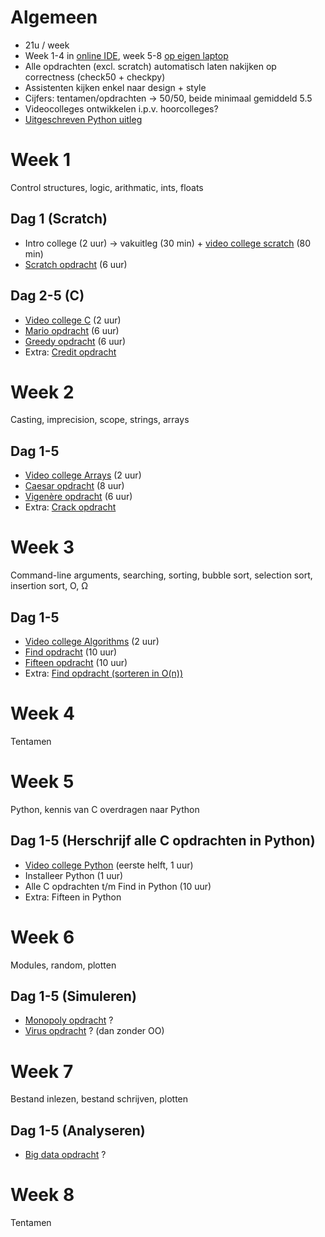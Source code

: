 # Algemeen
* 21u / week
* Week 1-4 in [online IDE](cs50.io), week 5-8 [op eigen laptop](https://inleiding.mprog.nl/python/installatie)
* Alle opdrachten (excl. scratch) automatisch laten nakijken op correctness (check50 + checkpy)
* Assistenten kijken enkel naar design + style
* Cijfers: tentamen/opdrachten -> 50/50, beide minimaal gemiddeld 5.5
* Videocolleges ontwikkelen i.p.v. hoorcolleges?
* [Uitgeschreven Python uitleg](https://github.com/uva/betaprog/tree/master/90%20Python)

# Week 1
Control structures, logic, arithmatic, ints, floats

## Dag 1 (Scratch)

* Intro college (2 uur) -> vakuitleg (30 min) + [video college scratch](https://www.youtube.com/watch?v=o4SGkB_8fFs) (80 min)
* [Scratch opdracht](http://docs.cs50.net/2016/fall/psets/0/pset0.html) (6 uur)

## Dag 2-5 (C)

* [Video college C](https://www.youtube.com/watch?v=a8Fyf3gwvfM) (2 uur)
* [Mario opdracht](http://docs.cs50.net/problems/mario/less/mario.html) (6 uur)
* [Greedy opdracht](http://docs.cs50.net/problems/greedy/greedy.html) (6 uur)
* Extra: [Credit opdracht](http://docs.cs50.net/problems/credit/credit.html)


# Week 2
Casting, imprecision, scope, strings, arrays

## Dag 1-5
* [Video college Arrays](https://www.youtube.com/watch?v=2zPEHYoiyfc) (2 uur)
* [Caesar opdracht](http://docs.cs50.net/problems/caesar/caesar.html) (8 uur)
* [Vigenère opdracht](http://docs.cs50.net/problems/vigenere/vigenere.html) (6 uur)
* Extra: [Crack opdracht](http://docs.cs50.net/problems/crack/crack.html)


# Week 3
Command-line arguments, searching, sorting, bubble sort, selection sort, insertion sort, O, Ω

## Dag 1-5
* [Video college Algorithms](https://www.youtube.com/watch?v=jUyQqLvg8Qw) (2 uur)
* [Find opdracht](http://docs.cs50.net/problems/find/less/find.html) (10 uur)
* [Fifteen opdracht](http://docs.cs50.net/problems/fifteen/fifteen.html) (10 uur)
* Extra: [Find opdracht (sorteren in O(n))](http://docs.cs50.net/problems/find/more/find.html)


# Week 4
Tentamen 


# Week 5
Python, kennis van C overdragen naar Python

## Dag 1-5 (Herschrijf alle C opdrachten in Python)
* [Video college Python](https://video.cs50.net/2016/fall/lectures/8) (eerste helft, 1 uur)
* Installeer Python (1 uur)
* Alle C opdrachten t/m Find in Python (10 uur)
* Extra: Fifteen in Python


# Week 6
Modules, random, plotten

## Dag 1-5 (Simuleren)
* [Monopoly opdracht](https://inleiding.mprog.nl/monopoly/inhoud) ?
* [Virus opdracht](https://ocw.mit.edu/courses/electrical-engineering-and-computer-science/6-00-introduction-to-computer-science-and-programming-fall-2008/assignments/pset12.pdf) ? (dan zonder OO)


# Week 7
Bestand inlezen, bestand schrijven, plotten

## Dag 1-5 (Analyseren)
* [Big data opdracht](https://inleiding.mprog.nl/bigdata/inhoud) ?


# Week 8
Tentamen